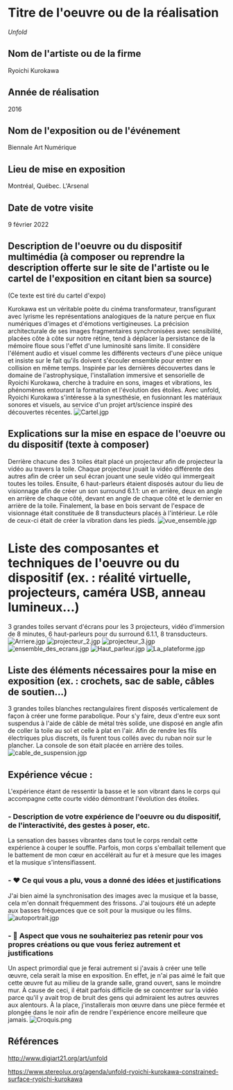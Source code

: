 # Titre de l'oeuvre ou de la réalisation
*Unfold*
## Nom de l'artiste ou de la firme
Ryoichi Kurokawa 
## Année de réalisation
2016
## Nom de l'exposition ou de l'événement
Biennale Art Numérique
## Lieu de mise en exposition
Montréal, Québec. L'Arsenal
## Date de votre visite
9 février 2022
## Description de l'oeuvre ou du dispositif multimédia (à composer ou reprendre la description offerte sur le site de l'artiste ou le cartel de l'exposition en citant bien sa source)
(Ce texte est tiré du cartel d'expo)

Kurokawa est un véritable poète du cinéma transformateur, transfigurant avec lyrisme les représentations analogiques de la nature perçue en flux numériques d'images et d'émotions vertigineuses. La précision architecturale de ses images fragmentaires synchronisées avec sensibilité, placées côte à côte sur notre rétine, tend à déplacer la persistance de la mémoire floue sous l'effet d'une luminosité sans limite. Il considère l'élément audio et visuel comme les différents vecteurs d'une pièce unique et insiste sur le fait qu'ils doivent s'écouler ensemble pour entrer en collision en même temps. Inspirée par les dernières découvertes dans le domaine de l'astrophysique, l'installation immersive et sensorielle de Ryoichi Kurokawa, cherche à traduire en sons, images et vibrations, les phénomènes entourant la formation et l'évolution des étoiles. Avec unfold, Ryoichi Kurokawa s'intéresse à la synesthésie, en fusionnant les matériaux sonores et visuels, au service d'un projet art/science inspiré des découvertes récentes.
![Cartel.jgp](photographies/Cartel.jpg)
## Explications sur la mise en espace de l'oeuvre ou du dispositif (texte à composer)
Derrière chacune des 3 toiles était placé un projecteur afin de projecteur la vidéo au travers la toile. Chaque projecteur jouait la vidéo différente des autres afin de créer un seul écran jouant une seule vidéo qui immergeait toutes les toiles. Ensuite, 6 haut-parleurs étaient disposés autour du lieu de visionnage afin de créer un son surround 6.1.1: un en arrière, deux en angle en arrière de chaque côté, devant en angle de chaque côté et le dernier en arrière de la toile. Finalement, la base en bois servant de l'espace de visionnage était constituée de 8 transducteurs placés à l'intérieur. Le rôle de ceux-ci était de créer la vibration dans les pieds. ![vue_ensemble.jgp](photographies/vue_ensemble.jpg)
# Liste des composantes et techniques de l'oeuvre ou du dispositif (ex. : réalité virtuelle, projecteurs, caméra USB, anneau lumineux...)
3 grandes toiles servant d'écrans pour les 3 projecteurs, vidéo d'immersion de 8 minutes, 6 haut-parleurs pour du surround 6.1.1, 8 transducteurs.
![Arriere.jgp](photographies/Arriere.jpg) ![projecteur_2.jgp](photographies/projecteur_2.jpg) ![projecteur_3.jgp](photographies/projecteur_3.jpg) ![ensemble_des_ecrans.jgp](photographies/ensemble_des_ecrans.jpg) ![Haut_parleur.jgp](photographies/haut_parleur.jpg) ![La_plateforme.jgp](photographies/La_plateforme.jpg)
## Liste des éléments nécessaires pour la mise en exposition (ex. : crochets, sac de sable, câbles de soutien...)
3 grandes toiles blanches rectangulaires firent disposés verticalement de façon à créer une forme parabolique. Pour s'y faire, deux d'entre eux sont suspendus à l'aide de câble de métal très solide, une disposé en angle afin de coller la toile au sol et celle à plat en l'air. Afin de rendre les fils électriques plus discrets, ils furent tous collés avec du ruban noir sur le plancher. La console de son était placée en arrière des toiles. ![cable_de_suspension.jgp](photographies/cable_de_suspension.jpg)
## Expérience vécue :
L'expérience étant de ressentir la basse et le son vibrant dans le corps qui accompagne cette courte vidéo démontrant l'évolution des étoiles.
### - Description de votre expérience de l'oeuvre ou du dispositif, de l'interactivité, des gestes à poser, etc.
La sensation des basses vibrantes dans tout le corps rendait cette expérience à couper le souffle. Parfois, mon corps s'emballait tellement que le battement de mon cœur en accélérait au fur et à mesure que les images et la musique s'intensifiassent. 
### - ❤️ Ce qui vous a plu, vous a donné des idées et justifications
J'ai bien aimé la synchronisation des images avec la musique et la basse, cela m'en donnait fréquemment des frissons. J'ai toujours été un adepte aux basses fréquences que ce soit pour la musique ou les films. 
![autoportrait.jgp](photographies/autoportrait.jpg)
### - 🤔 Aspect que vous ne souhaiteriez pas retenir pour vos propres créations ou que vous feriez autrement et justifications
Un aspect primordial que je ferai autrement si j'avais à créer une telle œuvre, cela serait la mise en exposition. En effet, je n'ai pas aimé le fait que cette œuvre fut au milieu de la grande salle, grand ouvert, sans le moindre mur. À cause de ceci, il était parfois difficile de se concentrer sur la vidéo parce qu'il y avait trop de bruit des gens qui admiraient les autres œuvres aux alentours. À la place, j'installerais mon œuvre dans une pièce fermée et plongée dans le noir afin de rendre l'expérience encore meilleure que jamais. 
![Croquis.png](Croquis/Croquis.png)
## Références
http://www.digiart21.org/art/unfold

https://www.stereolux.org/agenda/unfold-ryoichi-kurokawa-constrained-surface-ryoichi-kurokawa
